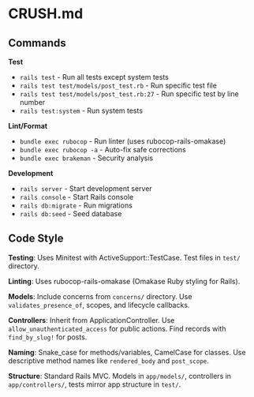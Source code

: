 # CRUSH.md

## Commands

**Test**
- `rails test` - Run all tests except system tests
- `rails test test/models/post_test.rb` - Run specific test file
- `rails test test/models/post_test.rb:27` - Run specific test by line number
- `rails test:system` - Run system tests

**Lint/Format**
- `bundle exec rubocop` - Run linter (uses rubocop-rails-omakase)
- `bundle exec rubocop -a` - Auto-fix safe corrections
- `bundle exec brakeman` - Security analysis

**Development**
- `rails server` - Start development server
- `rails console` - Start Rails console
- `rails db:migrate` - Run migrations
- `rails db:seed` - Seed database

## Code Style

**Testing**: Uses Minitest with ActiveSupport::TestCase. Test files in `test/` directory.

**Linting**: Uses rubocop-rails-omakase (Omakase Ruby styling for Rails).

**Models**: Include concerns from `concerns/` directory. Use `validates_presence_of`, scopes, and lifecycle callbacks.

**Controllers**: Inherit from ApplicationController. Use `allow_unauthenticated_access` for public actions. Find records with `find_by_slug!` for posts.

**Naming**: Snake_case for methods/variables, CamelCase for classes. Use descriptive method names like `rendered_body` and `post_scope`.

**Structure**: Standard Rails MVC. Models in `app/models/`, controllers in `app/controllers/`, tests mirror app structure in `test/`.